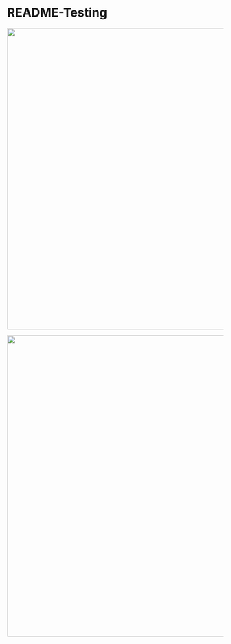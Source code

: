 # README-Testing
<p align=center>
  <img src="https://github.com/cjkowalski/README-Testing/assets/172563884/e0cf5c33-9331-46c3-8ae3-6cdb26f5e21f" width=700>
</p>

<p align=center>
  <img src="https://github.com/cjkowalski/README-Testing/assets/172563884/6be8e7b9-279b-443b-8ffd-2b4e47163306" width=700>
</p>

